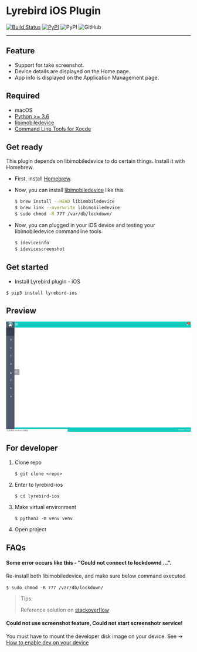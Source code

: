 # Lyrebird iOS Plugin
[![Build Status](https://travis-ci.org/Meituan-Dianping/lyrebird-ios.svg?branch=master)](https://travis-ci.org/Meituan-Dianping/lyrebird-ios)
[![PyPI](https://img.shields.io/pypi/v/lyrebird-ios.svg)](https://pypi.python.org/pypi/lyrebird-ios)
![PyPI](https://img.shields.io/pypi/pyversions/lyrebird.svg)
![GitHub](https://img.shields.io/github/license/meituan/lyrebird-ios.svg)

---

## Feature
* Support for take screenshot.
* Device details are displayed on the Home page.
* App info is displayed on the Application Management page.

## Required
- macOS
- [Python >= 3.6](https://www.python.org/downloads/release/python-360/)
- [libimobiledevice](https://github.com/libimobiledevice/libimobiledevice)
- [Command Line Tools for Xocde](https://developer.apple.com/download/more/)

## Get ready
This plugin depends on libimobiledevice to do certain things. Install it with Homebrew.

- First, install [Homebrew](https://brew.sh/).

- Now, you can install [libimobiledevice](https://github.com/libimobiledevice) like this

    ```bash
    $ brew install --HEAD libimobiledevice
    $ brew link --overwrite libimobiledevice
    $ sudo chmod -R 777 /var/db/lockdown/
    ```

- Now, you can plugged in your iOS device and testing your libimobiledevice commandline tools.

    ```bash
    $ ideviceinfo
    $ idevicescreenshot
    ```
   
## Get started
- Install Lyrebird plugin - iOS

```
$ pip3 install lyrebird-ios
```

    
## Preview
![Home Pge](./image/plugin-ios.gif)

## For developer
1. Clone repo

    ```
    $ git clone <repo>
    ```
2. Enter to lyrebird-ios

    ```
    $ cd lyrebird-ios
    ```
3. Make virtual environment

    ```
    $ python3 -m venv venv
    ```
    
4. Open project

## FAQs
#### Some error occurs like this - "Could not connect to lockdownd ...".
Re-install both libimobiledevice, and make sure below command executed

`$ sudo chmod -R 777 /var/db/lockdown/`

> Tips:
> 
> Reference solution on [stackoverflow](http://stackoverflow.com/questions/39035415/ideviceinstaller-fails-with-could-not-connect-to-lockdownd-exiting)

#### Could not use screenshot feature, Could not start screenshotr service!
You must have to mount the developer disk image on your device. See -> [How to enable dev on your device](https://www.jianshu.com/p/a1d075b3472c)
